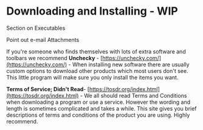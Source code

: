 # **Downloading and Installing - WIP**

Section on Executables

Point out e-mail Attachments

If you're someone who finds themselves with lots of extra software and toolbars we recommend **Unchecky** - [https://unchecky.com/](https://unchecky.com/) - When installing new software there are usually custom options to download other products which most users don't see. This little program will make sure you only install the items you want.

**Terms of Service; Didn't Read**- [https://tosdr.org/index.html](https://tosdr.org/index.html) - We all should read Terms and Conditions when downloading a program or use a service. However the wording and length is sometimes complicated and takes a while. This site gives you brief descriptions of terms and conditions of the product you are using. Highly recommend.

